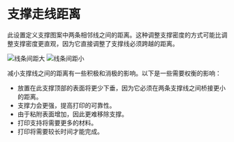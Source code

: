 支撑走线距离
====
此设置定义支撑图案中两条相邻线之间的距离。这种调整支撑密度的方式可能比调整支撑密度更直观，因为它直接调整了支撑线必须跨越的距离。

<!--screenshot {
"image_path": "support_infill_rate_low.png",
"models": [{"script": "spiral_stair.scad"}],
"camera_position": [-95, 18, 116],
"settings": {
"support_enable": true,
"support_infill_rate": 10
},
"layer": 256,
"colours": 64
}-->
<!--screenshot {
"image_path": "support_infill_rate_high.png",
"models": [{"script": "spiral_stair.scad"}],
"camera_position": [-95, 18, 116],
"settings": {
"support_enable": true,
"support_infill_rate": 20
},
"layer": 256,
"colours": 64
}-->
![线条间距大](../images/support_infill_rate_low.png)
![线条间距小](../images/support_infill_rate_high.png)

减小支撑线之间的距离有一些积极和消极的影响。以下是一些需要权衡的影响：
* 放置在此支撑顶部的表面将更少下垂，因为它必须在两条支撑线之间桥接更小的距离。
* 支撑力会更强，提高打印的可靠性。
* 由于粘附表面增加，因此更难移除支撑。
* 打印支持将需要更多的材料。
* 打印将需要较长时间才能完成。
